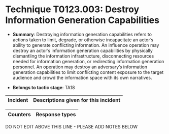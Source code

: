 # Technique T0123.003: Destroy Information Generation Capabilities

* **Summary**: Destroying information generation capabilities refers to actions taken to limit, degrade, or otherwise incapacitate an actor’s ability to generate conflicting information. An influence operation may destroy an actor’s information generation capabilities by physically dismantling the information infrastructure, disconnecting resources needed for information generation, or redirecting information generation personnel. An operation may destroy an adversary’s information generation capabilities to limit conflicting content exposure to the target audience and crowd the information space with its own narratives.

* **Belongs to tactic stage**: TA18


| Incident | Descriptions given for this incident |
| -------- | -------------------- |



| Counters | Response types |
| -------- | -------------- |


DO NOT EDIT ABOVE THIS LINE - PLEASE ADD NOTES BELOW